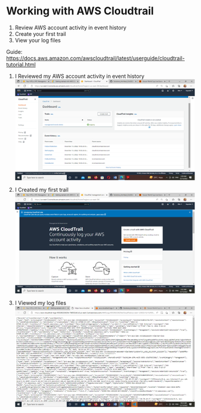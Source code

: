 #  Working with AWS Cloudtrail

1. Review AWS account activity in event history
2. Create your first trail
3. View your log files



Guide:
https://docs.aws.amazon.com/awscloudtrail/latest/userguide/cloudtrail-tutorial.html

1. I Reviewed  my  AWS account activity in event history
![Alt text](../../images/Screenshot%20(829).png)

2. I Created my first trail
![Alt text](../../images/Screenshot%20(825).png)

3. I Viewed my log files
![Alt text](../../images/Screenshot%20(838).png)